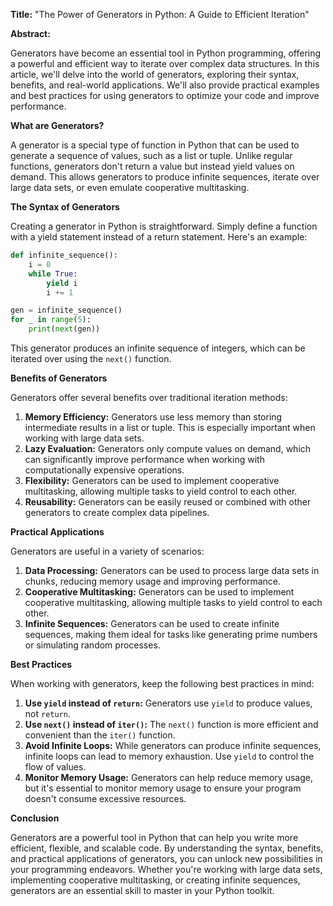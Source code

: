 **Title:** "The Power of Generators in Python: A Guide to Efficient Iteration"

**Abstract:**

Generators have become an essential tool in Python programming, offering a powerful and efficient way to iterate over complex data structures. In this article, we'll delve into the world of generators, exploring their syntax, benefits, and real-world applications. We'll also provide practical examples and best practices for using generators to optimize your code and improve performance.

**What are Generators?**

A generator is a special type of function in Python that can be used to generate a sequence of values, such as a list or tuple. Unlike regular functions, generators don't return a value but instead yield values on demand. This allows generators to produce infinite sequences, iterate over large data sets, or even emulate cooperative multitasking.

**The Syntax of Generators**

Creating a generator in Python is straightforward. Simply define a function with a yield statement instead of a return statement. Here's an example:
```python
def infinite_sequence():
    i = 0
    while True:
        yield i
        i += 1

gen = infinite_sequence()
for _ in range(5):
    print(next(gen))
```
This generator produces an infinite sequence of integers, which can be iterated over using the `next()` function.

**Benefits of Generators**

Generators offer several benefits over traditional iteration methods:

1. **Memory Efficiency:** Generators use less memory than storing intermediate results in a list or tuple. This is especially important when working with large data sets.
2. **Lazy Evaluation:** Generators only compute values on demand, which can significantly improve performance when working with computationally expensive operations.
3. **Flexibility:** Generators can be used to implement cooperative multitasking, allowing multiple tasks to yield control to each other.
4. **Reusability:** Generators can be easily reused or combined with other generators to create complex data pipelines.

**Practical Applications**

Generators are useful in a variety of scenarios:

1. **Data Processing:** Generators can be used to process large data sets in chunks, reducing memory usage and improving performance.
2. **Cooperative Multitasking:** Generators can be used to implement cooperative multitasking, allowing multiple tasks to yield control to each other.
3. **Infinite Sequences:** Generators can be used to create infinite sequences, making them ideal for tasks like generating prime numbers or simulating random processes.

**Best Practices**

When working with generators, keep the following best practices in mind:

1. **Use `yield` instead of `return`:** Generators use `yield` to produce values, not `return`.
2. **Use `next()` instead of `iter()`:** The `next()` function is more efficient and convenient than the `iter()` function.
3. **Avoid Infinite Loops:** While generators can produce infinite sequences, infinite loops can lead to memory exhaustion. Use `yield` to control the flow of values.
4. **Monitor Memory Usage:** Generators can help reduce memory usage, but it's essential to monitor memory usage to ensure your program doesn't consume excessive resources.

**Conclusion**

Generators are a powerful tool in Python that can help you write more efficient, flexible, and scalable code. By understanding the syntax, benefits, and practical applications of generators, you can unlock new possibilities in your programming endeavors. Whether you're working with large data sets, implementing cooperative multitasking, or creating infinite sequences, generators are an essential skill to master in your Python toolkit.